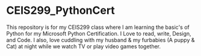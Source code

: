 # CEIS299_PythonCert
This repository is for my CEIS299 class where I am learning the basic's of Python for my Microsoft Python Certification.
I Love to read, write, Design, and Code. I also, love cuddling with my husband & my furbabies (A puppy & Cat) at night while we watch TV or play video games together.
